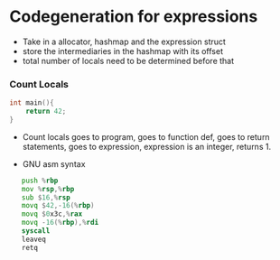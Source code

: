 # Codegeneration for expressions

- Take in a allocator, hashmap and the expression struct
- store the intermediaries in the hashmap with its offset   
- total number of locals need to be determined before that

### Count Locals
```c
int main(){
    return 42;
}
```

- Count locals goes to program, goes to function def, goes to return statements, goes to expression, expression is an integer, returns 1.


- GNU asm syntax
```asm
   push %rbp
   mov %rsp,%rbp
   sub $16,%rsp
   movq $42,-16(%rbp)
   movq $0x3c,%rax
   movq -16(%rbp),%rdi
   syscall
   leaveq
   retq
```


